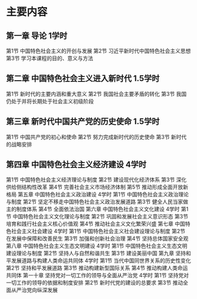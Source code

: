 # 主要内容 
## 第一章 导论 1学时
第1节 中国特色社会主义的开创与发展
第2节 习近平新时代中国特色社会主义思想
第3节 学习本课程的目的、意义与方法
## 第二章 中国特色社会主义进入新时代 1.5学时
第1节 新时代的主要内涵和重大意义
第2节 我国社会主要矛盾的转化
第3节 我国仍处于并将长期处于社会主义初级阶段
## 第三章 新时代中国共产党的历史使命 1.5学时
第1节 中国共产党的初心和使命
第2节 努力完成新时代的历史使命
第3节 新时代的战略安排
## 第四章 中国特色社会主义经济建设 4学时
第1节 中国特色社会主义经济理论与制度
第2节 建设现代化经济体系
第3节 深化供给侧结构性改革
第4节 完善社会主义市场经济体制
第5节 推动形成全面开放新格局
第五章 中国特色社会主义政治建设 4学时
第1节 中国特色社会主义政治理论与制度
第2节 坚定不移走中国特色社会主义政治发展道路
第3节 健全人民当家做主的制度体系
第4节 全面依法治国
第六章 中国特色社会主义文化建设 4学时
第1节 中国特色社会主义文化理论与制度
第2节 巩固和发展社会主义意识形态
第3节 培育和践行社会主义核心价值观
第4节 推动社会主义文化繁荣兴盛
第七章 中国特色社会主义社会建设 4学时
第1节 中国特色社会主义社会建设理论与制度
第2节 在发展中保障和改善民生
第3节 加强和创新社会治理
第4节 坚持总体国家安全观
第八章 中国特色社会主义生态文明建设 4学时
第1节 中国特色社会主义生态文明建设理论与制度
第2节 坚持人与自然和谐共生
第3节 建设美丽中国
第九章 坚持和平发展道路与构建人类命运共同体 4学时
第1节 当代中国同世界关系的历史性变化
第2节 坚持和平发展道路
第3节 推动构建新型国际关系
第4节 推动构建人类命运共同体
第一十章 坚持党对一切工作的领导与全面从严治党 4学时
第1节 坚持党对一切工作的领导的依据和制度安排
第2节 新时代党的建设的总要求
第3节 推动全面从严治党向纵深发展
